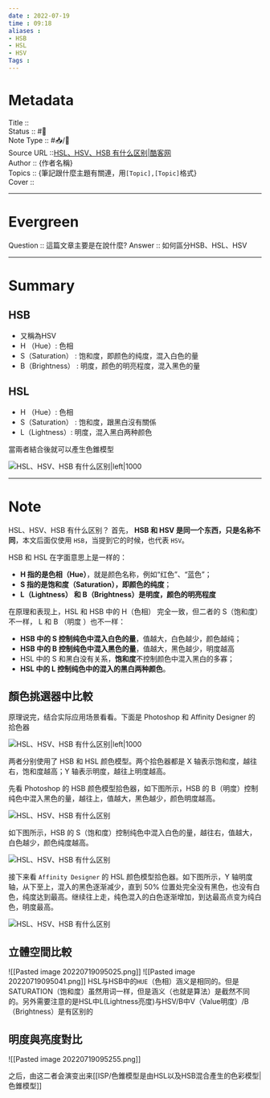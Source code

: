 ```yaml
---
date : 2022-07-19
time : 09:18
aliases :
- HSB
- HSL
- HSV
Tags : 
---
```

# Metadata
Title :: <br>
Status :: #🌱 <br>
Note Type :: #📥/📰<br>
Source URL ::[HSL、HSV、HSB 有什么区别|酷客网](https://www.coolcou.com/color-space-and-color-model/diff-of-hsl-hsv-hsb.html)<br>
Author :: {作者名稱}<br>
Topics :: {筆記跟什麼主題有關連，用`[Topic],[Topic]`格式}<br>
Cover ::

---
# Evergreen
Question :: 這篇文章主要是在說什麼?
Answer :: 如何區分HSB、HSL、HSV

---

# Summary
## HSB
- 又稱為HSV
- H （Hue）: 色相
- S（Saturation） : 饱和度，即颜色的纯度，混入白色的量
- B（Brightness） : 明度，颜色的明亮程度，混入黑色的量
## HSL
- H （Hue）: 色相
- S（Saturation） : 饱和度，跟黑白沒有關係
-  L（Lightness）: 明度，混入黑白两种颜色

當兩者結合後就可以產生色錐模型

![HSL、HSV、HSB 有什么区别|left|1000](https://img.coolcou.com/colorspace/202108180815001.PNG "HSL、HSV、HSB 有什么区别")

---

# Note

HSL、HSV、HSB 有什么区别？ 首先， **HSB 和 HSV 是同一个东西，只是名称不同**，本文后面仅使用 `HSB`，当提到它的时候，也代表 `HSV`。

HSB 和 HSL 在字面意思上是一样的：

-   **H 指的是色相（Hue）**，就是颜色名称，例如“红色”、“蓝色”；
-   **S 指的是饱和度（Saturation），即颜色的纯度**；
-   **L（Lightness） 和 B（Brightness）是明度，颜色的明亮程度**

在原理和表现上，HSL 和 HSB 中的 H（色相） 完全一致，但二者的 S（饱和度）不一样， L 和 B （明度 ）也不一样：

-   **HSB 中的 S 控制纯色中混入白色的量**，值越大，白色越少，颜色越纯；
-   **HSB 中的 B 控制纯色中混入黑色的量**，值越大，黑色越少，明度越高
-   HSL 中的 S 和黑白没有关系，**饱和度**不控制颜色中混入黑白的多寡；
-   **HSL 中的 L 控制纯色中的混入的黑白两种颜色**。

## 顏色挑選器中比較
原理说完，结合实际应用场景看看。下面是 Photoshop 和 Affinity Designer 的拾色器

![HSL、HSV、HSB 有什么区别|left|1000](https://img.coolcou.com/colorspace/202108180815001.PNG "HSL、HSV、HSB 有什么区别")

两者分别使用了 HSB 和 HSL 颜色模型。两个拾色器都是 X 轴表示饱和度，越往右，饱和度越高；Y 轴表示明度，越往上明度越高。

先看 Photoshop 的 HSB 颜色模型拾色器，如下图所示，HSB 的 B（明度）控制纯色中混入黑色的量，越往上，值越大，黑色越少，颜色明度越高。

![HSL、HSV、HSB 有什么区别](https://img.coolcou.com/colorspace/202108180815002.PNG "HSL、HSV、HSB 有什么区别")

如下图所示，HSB 的 S（饱和度）控制纯色中混入白色的量，越往右，值越大，白色越少，颜色纯度越高。

![HSL、HSV、HSB 有什么区别](https://img.coolcou.com/colorspace/202108180815003.PNG "HSL、HSV、HSB 有什么区别")

接下来看 `Affinity Designer` 的 HSL 颜色模型拾色器。如下图所示，Y 轴明度轴，从下至上，混入的黑色逐渐减少，直到 50% 位置处完全没有黑色，也没有白色，纯度达到最高。继续往上走，纯色混入的白色逐渐增加，到达最高点变为纯白色，明度最高。

![HSL、HSV、HSB 有什么区别](https://img.coolcou.com/colorspace/202108180815004.PNG "HSL、HSV、HSB 有什么区别")

## 立體空間比較
![[Pasted image 20220719095025.png]]
![[Pasted image 20220719095041.png]]
HSL与HSB中的`HUE`（色相）涵义是相同的。但是SATURATION（饱和度）虽然用词一样，但是涵义（也就是算法）是截然不同的。另外需要注意的是HSL中L(Lightness亮度)与HSV/B中V（Value明度）/B（Brightness）是有区别的

## 明度與亮度對比
![[Pasted image 20220719095255.png]]

之后，由这二者会演变出来[[ISP/色錐模型是由HSL以及HSB混合產生的色彩模型|色錐模型]]
